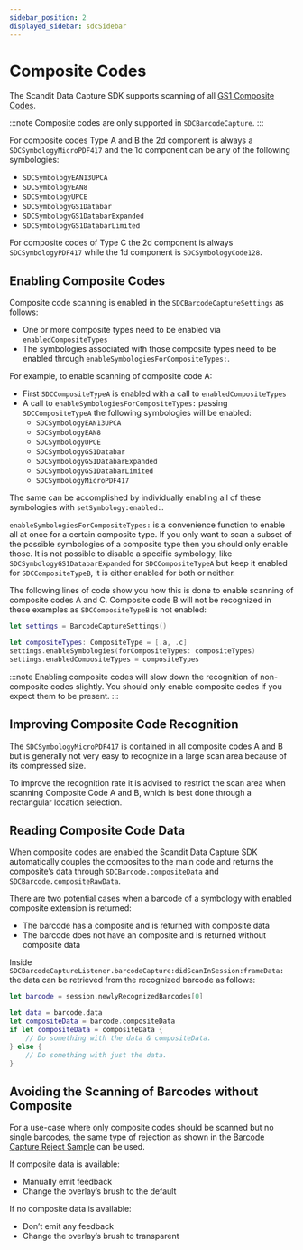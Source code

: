 ```yaml
---
sidebar_position: 2
displayed_sidebar: sdcSidebar
---
```


# Composite Codes

The Scandit Data Capture SDK supports scanning of all [GS1 Composite Codes](./barcode-symbologies#gs1-composite-codes).

:::note
Composite codes are only supported in `SDCBarcodeCapture`.
:::

For composite codes Type A and B the 2d component is always a `SDCSymbologyMicroPDF417` and the 1d component can be any of the following symbologies:

* `SDCSymbologyEAN13UPCA`
* `SDCSymbologyEAN8`
* `SDCSymbologyUPCE`
* `SDCSymbologyGS1Databar`
* `SDCSymbologyGS1DatabarExpanded`
* `SDCSymbologyGS1DatabarLimited`

For composite codes of Type C the 2d component is always `SDCSymbologyPDF417` while the 1d component is `SDCSymbologyCode128`.

## Enabling Composite Codes

Composite code scanning is enabled in the `SDCBarcodeCaptureSettings` as follows:

* One or more composite types need to be enabled via `enabledCompositeTypes`
* The symbologies associated with those composite types need to be enabled through `enableSymbologiesForCompositeTypes:`.

For example, to enable scanning of composite code A:

* First `SDCCompositeTypeA` is enabled with a call to `enabledCompositeTypes`
* A call to `enableSymbologiesForCompositeTypes:` passing `SDCCompositeTypeA` the following symbologies will be enabled:
    * `SDCSymbologyEAN13UPCA`
    * `SDCSymbologyEAN8`
    * `SDCSymbologyUPCE`
    * `SDCSymbologyGS1Databar`
    * `SDCSymbologyGS1DatabarExpanded`
    * `SDCSymbologyGS1DatabarLimited`
    * `SDCSymbologyMicroPDF417`

The same can be accomplished by individually enabling all of these symbologies with `setSymbology:enabled:`.

`enableSymbologiesForCompositeTypes:` is a convenience function to enable all at once for a certain composite type. If you only want to scan a subset of the possible symbologies of a composite type then you should only enable those. It is not possible to disable a specific symbology, like `SDCSymbologyGS1DatabarExpanded` for `SDCCompositeTypeA` but keep it enabled for `SDCCompositeTypeB`, it is either enabled for both or neither.

The following lines of code show you how this is done to enable scanning of composite codes A and C. Composite code B will not be recognized in these examples as `SDCCompositeTypeB` is not enabled:

```swift
let settings = BarcodeCaptureSettings()

let compositeTypes: CompositeType = [.a, .c]
settings.enableSymbologies(forCompositeTypes: compositeTypes)
settings.enabledCompositeTypes = compositeTypes
```

:::note
Enabling composite codes will slow down the recognition of non-composite codes slightly. You should only enable composite codes if you expect them to be present.
:::

## Improving Composite Code Recognition

The `SDCSymbologyMicroPDF417` is contained in all composite codes A and B but is generally not very easy to recognize in a large scan area because of its compressed size.

To improve the recognition rate it is advised to restrict the scan area when scanning Composite Code A and B, which is best done through a rectangular location selection.

## Reading Composite Code Data

When composite codes are enabled the Scandit Data Capture SDK automatically couples the composites to the main code and returns the composite’s data through `SDCBarcode.compositeData` and `SDCBarcode.compositeRawData`.

There are two potential cases when a barcode of a symbology with enabled composite extension is returned:

* The barcode has a composite and is returned with composite data
* The barcode does not have an composite and is returned without composite data

Inside `SDCBarcodeCaptureListener.barcodeCapture:didScanInSession:frameData:` the data can be retrieved from the recognized barcode as follows:

```swift
let barcode = session.newlyRecognizedBarcodes[0]

let data = barcode.data
let compositeData = barcode.compositeData
if let compositeData = compositeData {
    // Do something with the data & compositeData.
} else {
    // Do something with just the data.
}
```

## Avoiding the Scanning of Barcodes without Composite

For a use-case where only composite codes should be scanned but no single barcodes, the same type of rejection as shown in the [Barcode Capture Reject Sample](https://github.com/Scandit/datacapture-ios-samples/tree/master/BarcodeCaptureRejectSample) can be used.

If composite data is available:

* Manually emit feedback
* Change the overlay’s brush to the default

If no composite data is available:

* Don’t emit any feedback
* Change the overlay’s brush to transparent